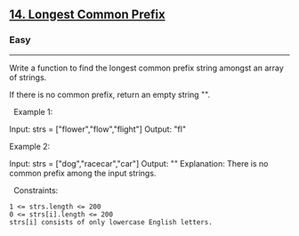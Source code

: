 <h2><a href="https://leetcode.com/problems/longest-common-prefix/">14. Longest Common Prefix</a></h2><h3>Easy</h3><hr>Write a function to find the longest common prefix string amongst an array of strings.

If there is no common prefix, return an empty string "".

 
Example 1:

Input: strs = ["flower","flow","flight"]
Output: "fl"


Example 2:

Input: strs = ["dog","racecar","car"]
Output: ""
Explanation: There is no common prefix among the input strings.


 
Constraints:


	1 <= strs.length <= 200
	0 <= strs[i].length <= 200
	strs[i] consists of only lowercase English letters.

